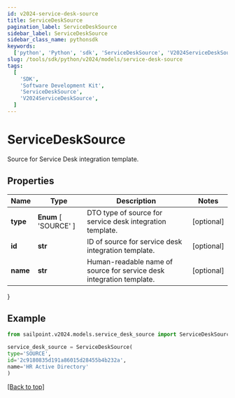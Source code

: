```yaml
---
id: v2024-service-desk-source
title: ServiceDeskSource
pagination_label: ServiceDeskSource
sidebar_label: ServiceDeskSource
sidebar_class_name: pythonsdk
keywords:
  ['python', 'Python', 'sdk', 'ServiceDeskSource', 'V2024ServiceDeskSource']
slug: /tools/sdk/python/v2024/models/service-desk-source
tags:
  [
    'SDK',
    'Software Development Kit',
    'ServiceDeskSource',
    'V2024ServiceDeskSource',
  ]
---
```


# ServiceDeskSource

Source for Service Desk integration template.

## Properties

| Name | Type | Description | Notes |
| --- | --- | --- | --- |
| **type** | **Enum** [ 'SOURCE' ] | DTO type of source for service desk integration template. | [optional] |
| **id** | **str** | ID of source for service desk integration template. | [optional] |
| **name** | **str** | Human-readable name of source for service desk integration template. | [optional] |

}

## Example

```python
from sailpoint.v2024.models.service_desk_source import ServiceDeskSource

service_desk_source = ServiceDeskSource(
type='SOURCE',
id='2c9180835d191a86015d28455b4b232a',
name='HR Active Directory'
)

```

[[Back to top]](#)
